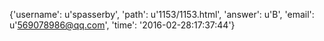 {'username': u'spasserby', 'path': u'1153/1153.html', 'answer': u'B', 'email': u'569078986@qq.com', 'time': '2016-02-28:17:37:44'}